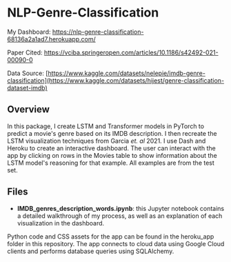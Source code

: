 # NLP-Genre-Classification

My Dashboard: https://nlp-genre-classification-68136a2a1ad7.herokuapp.com/

Paper Cited: https://vciba.springeropen.com/articles/10.1186/s42492-021-00090-0

Data Source: [https://www.kaggle.com/datasets/nelepie/imdb-genre-classification](https://www.kaggle.com/datasets/hijest/genre-classification-dataset-imdb)

## Overview

In this package, I create LSTM and Transformer models in PyTorch to predict a movie's genre based on its IMDB description. I then recreate the LSTM visualization techniques from Garcia *et. al* 2021. I use Dash and Heroku to create an interactive dashboard. The user can interact with the app by clicking on rows in the Movies table to show information about the LSTM model's reasoning for that example. All examples are from the test set.

## Files

 * **IMDB_genres_description_words.ipynb**: this Jupyter notebook contains a detailed walkthrough of my process, as well as an explanation of each visualization in the dashboard.

Python code and CSS assets for the app can be found in the heroku_app folder in this repository. The app connects to cloud data using Google Cloud clients and performs database queries using SQLAlchemy.
